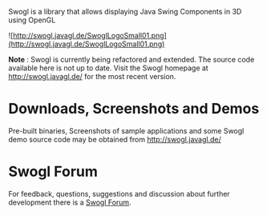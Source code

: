 Swogl is a library that allows displaying Java Swing Components in 3D using OpenGL

![http://swogl.javagl.de/SwoglLogoSmall01.png](http://swogl.javagl.de/SwoglLogoSmall01.png)


**Note** : Swogl is currently being refactored and extended. The source code available here is not up to date. Visit the Swogl homepage at http://swogl.javagl.de/ for the most recent version.


# Downloads, Screenshots and Demos #

Pre-built binaries, Screenshots of sample applications and some Swogl demo source code may be obtained from http://swogl.javagl.de/

# Swogl Forum #

For feedback, questions, suggestions and discussion about further development there is a [Swogl Forum](http://forum.byte-welt.de/forumdisplay.php?f=87&langid=2).
